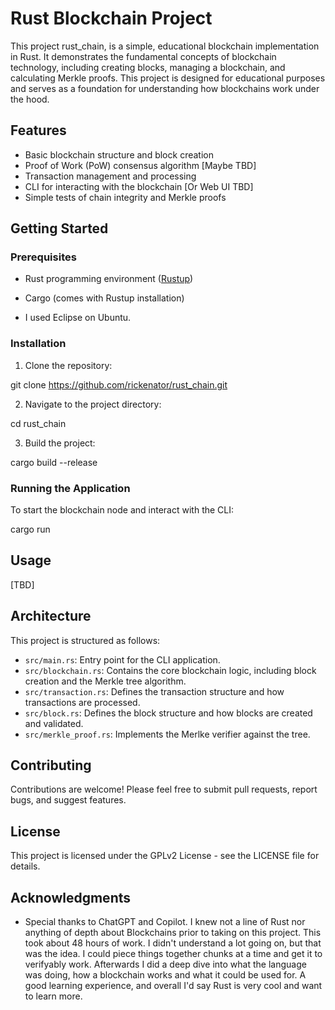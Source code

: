 
# Rust Blockchain Project

This project rust_chain, is a simple, educational blockchain implementation in Rust. It demonstrates the fundamental concepts of blockchain technology, including creating blocks, managing a blockchain, and calculating Merkle proofs. This project is designed for educational purposes and serves as a foundation for understanding how blockchains work under the hood.

## Features

- Basic blockchain structure and block creation
- Proof of Work (PoW) consensus algorithm [Maybe TBD]
- Transaction management and processing
- CLI for interacting with the blockchain [Or Web UI TBD]
- Simple tests of chain integrity and Merkle proofs

## Getting Started

### Prerequisites

- Rust programming environment ([Rustup](https://rustup.rs/))
- Cargo (comes with Rustup installation)
  
- I used Eclipse on Ubuntu.

### Installation

1. Clone the repository:

git clone https://github.com/rickenator/rust_chain.git

2. Navigate to the project directory:

cd rust_chain

3. Build the project:

cargo build --release


### Running the Application

To start the blockchain node and interact with the CLI:

cargo run


## Usage

[TBD]

## Architecture

This project is structured as follows:

- `src/main.rs`: Entry point for the CLI application.
- `src/blockchain.rs`: Contains the core blockchain logic, including block creation and the Merkle tree algorithm.
- `src/transaction.rs`: Defines the transaction structure and how transactions are processed.
- `src/block.rs`: Defines the block structure and how blocks are created and validated.
- `src/merkle_proof.rs`: Implements the Merlke verifier against the tree.

## Contributing

Contributions are welcome! Please feel free to submit pull requests, report bugs, and suggest features.

## License

This project is licensed under the GPLv2 License - see the LICENSE file for details.

## Acknowledgments

- Special thanks to ChatGPT and Copilot. I knew not a line of Rust nor anything of depth about Blockchains prior to taking on this project. This took about 48 hours of work. I didn't understand a lot going on, but that was the idea. I could piece things together chunks at a time and get it to verifyably work. Afterwards I did a deep dive into what the language was doing, how a blockchain works and what it could be used for. A good learning experience, and overall I'd say Rust is very cool and want to learn more.


